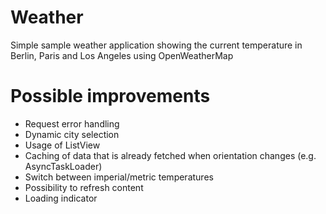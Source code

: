 Weather
=======

Simple sample weather application showing the current temperature in Berlin, Paris and Los Angeles using OpenWeatherMap

Possible improvements
=====================
- Request error handling
- Dynamic city selection
- Usage of ListView
- Caching of data that is already fetched when orientation changes (e.g. AsyncTaskLoader)
- Switch between imperial/metric temperatures
- Possibility to refresh content
- Loading indicator
